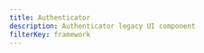```yaml
---
title: Authenticator
description: Authenticator legacy UI component
filterKey: framework
---
```


<inline-fragment framework="react" src="~/ui-legacy/auth/fragments/react/authenticator.md"></inline-fragment>
<inline-fragment framework="vue" src="~/ui-legacy/auth/fragments/vue/authenticator.md"></inline-fragment>
<inline-fragment framework="angular" src="~/ui-legacy/auth/fragments/angular/authenticator.md"></inline-fragment>
<inline-fragment framework="ionic" src="~/ui-legacy/auth/fragments/ionic/authenticator.md"></inline-fragment>
<inline-fragment framework="react-native" src="~/ui-legacy/auth/fragments/react-native/authenticator.md"></inline-fragment>
